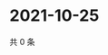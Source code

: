 # 2021-10-25

共 0 条

<!-- BEGIN WEIBO -->
<!-- 最后更新时间 Mon Oct 25 2021 05:09:32 GMT+0800 (China Standard Time) -->

<!-- END WEIBO -->
